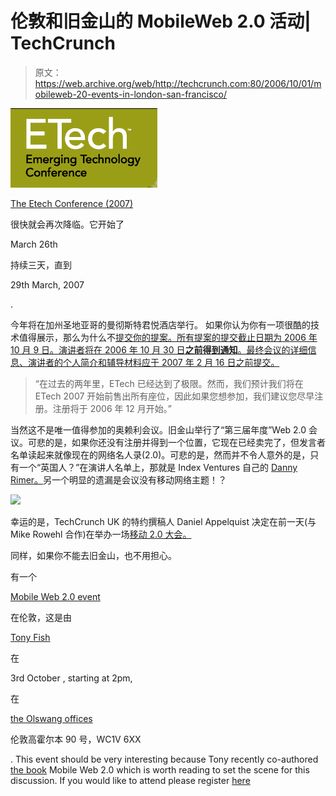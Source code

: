 # 伦敦和旧金山的 MobileWeb 2.0 活动| TechCrunch

> 原文：<https://web.archive.org/web/http://techcrunch.com:80/2006/10/01/mobileweb-20-events-in-london-san-francisco/>

![](img/e5ee520e5dbe9894e0851d24b6e7ace5.png)

[The Etech Conference (2007)](https://web.archive.org/web/20150906133130/http://conferences.oreillynet.com/et2007/)

很快就会再次降临。它开始了

March 26th

持续三天，直到

29th March, 2007

.

今年将在加州圣地亚哥的曼彻斯特君悦酒店举行。 如果你认为你有一项很酷的技术值得展示，那么为什么不[提交你的提案。所有提案的提交截止日期为 2006 年 10 月 9 日。演讲者将在 2006 年 10 月 30 日**之前得到通知**。最终会议的详细信息、演讲者的个人简介和辅导材料应于 2007 年 2 月 16 日之前提交。](https://web.archive.org/web/20150906133130/http://conferences.oreillynet.com/cs/et2007/create/e_sess/?CMP=ILC-8CY338207192&ATT=etechproposal)

> “在过去的两年里，ETech 已经达到了极限。然而，我们预计我们将在 ETech 2007 开始前售出所有座位，因此如果您想参加，我们建议您尽早注册。注册将于 2006 年 12 月开始。”

当然这不是唯一值得参加的奥赖利会议。旧金山举行了“第三届年度”Web 2.0 会议。可悲的是，如果你还没有注册并得到一个位置，它现在已经卖完了，但发言者名单读起来就像现在的网络名人录(2.0)。可悲的是，然而并不令人意外的是，只有一个“英国人？”在演讲人名单上，那就是 Index Ventures 自己的 [Danny Rimer。](https://web.archive.org/web/20150906133130/http://www.web2con.com/cs/web2006/view/e_spkr/1957)另一个明显的遗漏是会议没有移动网络主题！？

![](img/640e2d5fe2a317781c3307cd8457a7e4.png)

幸运的是，TechCrunch UK 的特约撰稿人 Daniel Appelquist 决定在前一天(与 Mike Rowehl 合作)在举办一场[移动 2.0 大会。](https://web.archive.org/web/20150906133130/http://www.mobile2event.com/)

同样，如果你不能去旧金山，也不用担心。

有一个

[Mobile Web 2.0 event](https://web.archive.org/web/20150906133130/http://www.mobileweb20.futuretext.com/)

在伦敦，这是由

[Tony Fish](https://web.archive.org/web/20150906133130/http://www.tonyfish.com/)

在

3rd October , starting at 2pm,

在

[the Olswang offices](https://web.archive.org/web/20150906133130/http://www.olswang.com/contact.asp?page=contact&sid=137&office=london)

伦敦高霍尔本 90 号，WC1V 6XX

. This event should be very interesting because Tony recently co-authored [the book](https://web.archive.org/web/20150906133130/http://uk.techcrunch.com/2006/08/27/new-book-about-mobile-web-20/) Mobile Web 2.0 which is worth reading to set the scene for this discussion. If you would like to attend please register [here](https://web.archive.org/web/20150906133130/http://www.etribes.com/mobileweb20)
